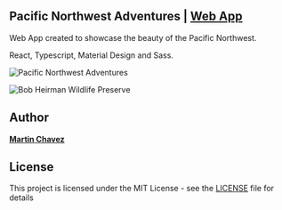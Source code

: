 ## Pacific Northwest Adventures | [Web App](https://martinchavez.github.io/PNW-Adventures)

Web App created to showcase the beauty of the Pacific Northwest.

React, Typescript, Material Design and Sass.

![Pacific Northwest Adventures](PacificNorthwestAdventures.png)

![Bob Heirman Wildlife Preserve](BobHeirmanWildlifePreserve.png)

## Author

**[Martin Chavez](https://github.com/MartinChavez)**

## License

This project is licensed under the MIT License - see the [LICENSE](LICENSE) file for details
